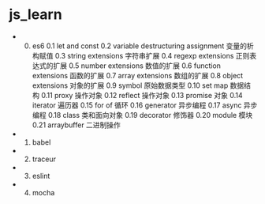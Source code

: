 # js_learn

* 0. es6
	0.1 let and const 
	0.2 variable destructuring assignment 变量的析构赋值
	0.3 string extensions 字符串扩展
	0.4 regexp extensions 正则表达式的扩展
	0.5 number extensions 数值的扩展
	0.6 function extensions 函数的扩展
	0.7 array extensions 数组的扩展
	0.8 object extensions 对象的扩展
	0.9 symbol 原始数据类型
	0.10 set map 数据结构
	0.11 proxy 操作对象
	0.12 reflect 操作对象
	0.13 promise 对象
	0.14 iterator 遍历器
	0.15 for of 循环
	0.16 generator 异步编程
	0.17 async 异步编程
	0.18 class 类和面向对象
	0.19 decorator 修饰器
	0.20 module 模块
	0.21 arraybuffer 二进制操作
* 1. babel
* 2. traceur
* 3. eslint
* 4. mocha